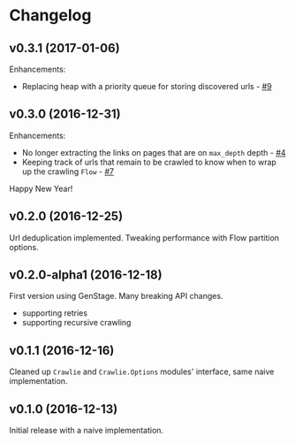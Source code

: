 # Changelog

## v0.3.1 (2017-01-06)

Enhancements:
- Replacing heap with a priority queue for storing discovered urls - [#9](https://github.com/nietaki/crawlie/issues/9)

## v0.3.0 (2016-12-31)

Enhancements:
- No longer extracting the links on pages that are on `max_depth` depth - [#4](https://github.com/nietaki/crawlie/issues/4)
- Keeping track of urls that remain to be crawled to know when to wrap up the crawling `Flow` - [#7](https://github.com/nietaki/crawlie/issues/7)

Happy New Year!

## v0.2.0 (2016-12-25)

Url deduplication implemented. Tweaking performance with Flow partition options.

## v0.2.0-alpha1 (2016-12-18)

First version using GenStage. Many breaking API changes.

- supporting retries
- supporting recursive crawling

## v0.1.1 (2016-12-16)

Cleaned up `Crawlie` and `Crawlie.Options` modules' interface, same naive implementation.

## v0.1.0 (2016-12-13)

Initial release with a naive implementation.
